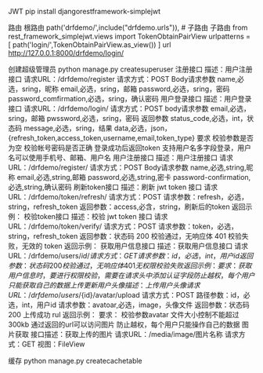 JWT
    pip install djangorestframework-simplejwt

路由
    根路由 
        path('drfdemo/',include("drfdemo.urls")),  # 子路由
    子路由
        from rest_framework_simplejwt.views import TokenObtainPairView
        urlpatterns = [
            path('login/',TokenObtainPairView.as_view())
        ]
    url
        http://127.0.0.1:8000/drfdemo/login/

创建超级管理员
    python manage.py createsuperuser
注册接口
    描述：用户注册接口
    请求URL：/drfdemo/register
    请求方式：POST
    Body请求参数
        name,必选，sring，昵称
        email,必选，sring，邮箱
        password,必选，sring，密码
        password_comfirmation,必选，sring，确认密码
用户登录接口
    描述：用户登录接口
    请求URL：/drfdemo/login/
    请求方式：POST
    body请求参数
        email,必选，sring，邮箱
        pwssword,必选，sring，密码
    返回参数
        status_code,必选，int，状态码
        message,必选，sring，结果
        data,必选，json，{refresh_token,access_token,username,email,token_type}
    要求
        校验参数是否为空
        校验帐号密码是否正确
        登录成功后返回token
        支持用户名多字段登录，用户名可以使用手机号、邮箱、用户名
用户注册接口
    描述：用户注册接口
    请求URL：/drfdemo/register/
    请求方式：POST
    Body请求参数
        name,必选,string,昵称
        email,必选,string,邮箱
        password,必选,string,密卡
        password-confirmation,必选,string,确认密码
刷新token接口
    描述：刷新 jwt token 接口
    请求URL：/drfdemo/token/refresh/
    请求方式：POST
    请求参数：refresh，必选，string，refresh_token
    返回参数：access,必含，string，刷新后的token
    返回示例：
校验token接口
    描述：校验 jwt token 接口
    请求URL：/drfdemo/token/verify/
    请求方式：POST
    请求参数：token，必选，string，refresh_token
    返回参数：状态码
        200 校验通过，无响应体
        401 校验失败，无效的 token
    返回示例：
获取用户信息接口
    描述：获取用户信息接口
    请求URL：/drfdemo/users/${id}/
    请求方式：GET
    请求参数：id，必选，int，用户id
    返回参数：状态码
        200 校验通过，无响应体
        401 无权限校验失败
    返回示例：
    要求：
        获取用户信息时，要进行权限校验，需要在请求头中添加认证字段
        防止越权，每个用户只能获取自己的数据
上传更新用户头像
    描述：上传用户头像
    请求URL：/drfdemo/users/${id}/avatar/upload
    请求方式：POST
    路径参数：id，必选，int，用户id
    请求参数：avatoar,必选，image，头像文件
    返回参数：状态码
        200 上传成功
        rul
    返回示例：
    要求：
        校验参数avatar
        文件大小控制不能超过300kb
        通过返回的url可以访问图片
        防止越权，每个用户只能操作自己的数据
图片获取
    接口描述：获取上传的图片
    请求URL：/media/image/图片名称
    请求方式：GET
    视图：FileView

缓存
    python manage.py createcachetable 